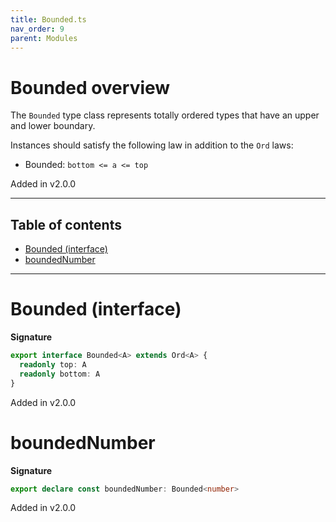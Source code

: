 ```yaml
---
title: Bounded.ts
nav_order: 9
parent: Modules
---
```


# Bounded overview

The `Bounded` type class represents totally ordered types that have an upper and lower boundary.

Instances should satisfy the following law in addition to the `Ord` laws:

- Bounded: `bottom <= a <= top`

Added in v2.0.0

---

<h2 class="text-delta">Table of contents</h2>

- [Bounded (interface)](#bounded-interface)
- [boundedNumber](#boundednumber)

---

# Bounded (interface)

**Signature**

```ts
export interface Bounded<A> extends Ord<A> {
  readonly top: A
  readonly bottom: A
}
```

Added in v2.0.0

# boundedNumber

**Signature**

```ts
export declare const boundedNumber: Bounded<number>
```

Added in v2.0.0
